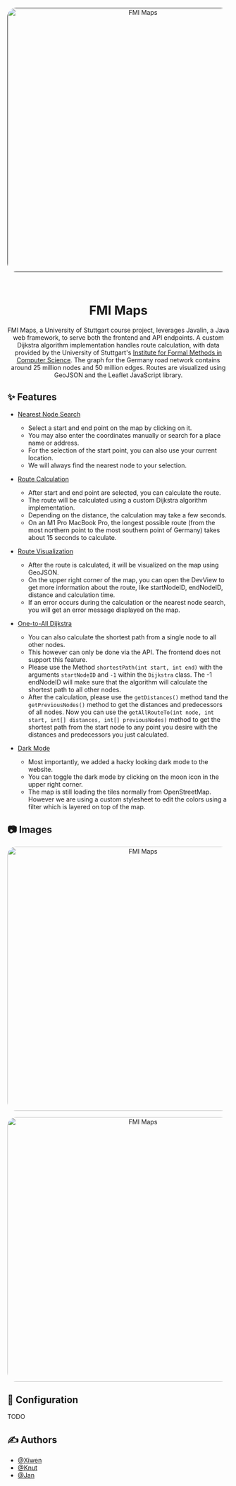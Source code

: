 <p align="center">
  <a href="" rel="noopener">
    <img width="600px" src="https://www.gruettecloud.com/static/renders/routeplanner/routeLight.png" style="border-radius: 20px;" alt="FMI Maps">
  </a>
</p>
<br>

<h1 align="center">FMI Maps</h1>

<p align="center">
FMI Maps, a University of Stuttgart course project, leverages Javalin, a Java web framework, to serve both the frontend and API endpoints.
A custom Dijkstra algorithm implementation handles route calculation, with data provided by the University of Stuttgart's <a href="https://fmi.uni-stuttgart.de/alg/research/stuff/">Institute for Formal Methods in Computer Science</a>. The graph for the Germany road network contains around 25 million nodes and 50 million edges.
Routes are visualized using GeoJSON and the Leaflet JavaScript library.
</p>

## ✨ Features <a name = "features"></a>
- <u>Nearest Node Search</u>
  - Select a start and end point on the map by clicking on it.
  - You may also enter the coordinates manually or search for a place name or address.
  - For the selection of the start point, you can also use your current location.
  - We will always find the nearest node to your selection.

- <u>Route Calculation</u>
  - After start and end point are selected, you can calculate the route.
  - The route will be calculated using a custom Dijkstra algorithm implementation.
  - Depending on the distance, the calculation may take a few seconds.
  - On an M1 Pro MacBook Pro, the longest possible route (from the most northern point to the most southern point of Germany) takes about 15 seconds to calculate.

- <u>Route Visualization</u>
  - After the route is calculated, it will be visualized on the map using GeoJSON.
  - On the upper right corner of the map, you can open the DevView to get more information about the route, like startNodeID, endNodeID, distance and calculation time.
  - If an error occurs during the calculation or the nearest node search, you will get an error message displayed on the map.

- <u>One-to-All Dijkstra</u>
  - You can also calculate the shortest path from a single node to all other nodes.
  - This however can only be done via the API. The frontend does not support this feature.
  - Please use the Method `shortestPath(int start, int end)` with the arguments `startNodeID` and `-1` within the `Dijkstra` class. The -1 endNodeID will make sure that the algorithm will calculate the shortest path to all other nodes.
  - After the calculation, please use the `getDistances()` method tand the `getPreviousNodes()` method to get the distances and predecessors of all nodes. Now you can use the `getAllRouteTo(int node, int start, int[] distances, int[] previousNodes)` method to get the shortest path from the start node to any point you desire with the distances and predecessors you just calculated.

- <u>Dark Mode</u>
  - Most importantly, we added a hacky looking dark mode to the website.
  - You can toggle the dark mode by clicking on the moon icon in the upper right corner.
  - The map is still loading the tiles normally from OpenStreetMap. However we are using a custom stylesheet to edit the colors using a filter which is layered on top of the map.

## 📷 Images <a name = "images"></a>

<p align="center">
    <img width="600px" src="https://www.gruettecloud.com/static/renders/routeplanner/addressLight.png" style="border-radius: 20px;" alt="FMI Maps">
</p>
<p align="center">
    <img width="600px" src="https://www.gruettecloud.com/static/renders/routeplanner/routeDark.png" style="border-radius: 20px;" alt="FMI Maps">
</p>

## 🔧 Configuration <a name = "configuration"></a>
TODO

## ✍️ Authors <a name = "authors"></a>
- [@Xiwen](https://github.com/Xiwen728)
- [@Knut](https://github.com/KnutHer)
- [@Jan](https://github.com/xelemir)